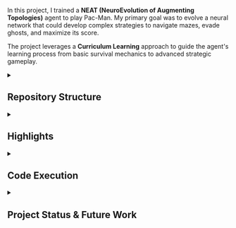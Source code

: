 In this project, I trained a **NEAT (NeuroEvolution of Augmenting Topologies)** agent to play Pac-Man. My primary goal was to evolve a neural network that could develop complex strategies to navigate mazes, evade ghosts, and maximize its score.

The project leverages a **Curriculum Learning** approach to guide the agent's learning process from basic survival mechanics to advanced strategic gameplay.


<details>
<summary><h2>Repository Structure</h2></summary>

The core Pac-Man game logic is adapted from the [PyPacman](https://github.com/AnandSrikumar/PyPacman.git) repository (here my [fork](https://github.com/Spina02/PyPacman.git)). I modified it significantly, including bug fixes and refactoring the game state management to create a stable and efficient environment suitable for machine learning applications.

The key components of this project are:
- **`game/game_env.py`**: This file is the "bridge" between the NEAT algorithm and the Pac-Man game. It implements a Gym-like environment, handling game state, observations, and reward calculations.
- **`neat_model/trainer.py`**: Manages the main training loop, population management, and parallel evaluation of genomes using multiprocessing.
- **`neat_model/run.py`**: Handles the execution and visualization of a single, pre-trained genome.
- **`main.py`**: The main command-line interface (CLI) entry point to orchestrate both training and execution modes.

</details>


<details>
<summary><h2>Highlights</h2></summary>

<details>
<summary><h3>Agent Observation Model</h3></summary>

To make decisions, the model needs to "see" the current state of the game—this observation becomes the input to the neural network. Naturally, the more detailed the observation, the more information the model has to work with, but this also increases computational complexity. Finding the right balance between informativeness and efficiency was a key challenge.

Initially, I started with a "simple" observation vector: 26 elements including:

- **Ghost Data:** Relative positions and "scared" status for all four ghosts.
- **Navigation Aids:** Normalized vectors to the nearest dot and power-up pellet.
- **Game Progress:** The ratio of remaining dots.
- **Local Awareness:** Normalized distances to the nearest walls in four cardinal directions.
- **Internal State:** Pac-Man's power-up status and a one-hot encoding of its last action to prevent oscillations.

However, I soon realized that the model needed a better sense of its immediate surroundings. To address this, I added an **8x8 minimap** centered on Pac-Man, which encodes the positions of walls, dots, power-ups, and ghosts (distinguishing between normal and scared states). This addition brought the total observation size to 90 elements.

</details>

<details>
<summary><h3>Curriculum Learning & Reward Shaping</h3></summary>

Training an agent to master Pac-Man from scratch is very challenging. To overcome this, I designed a structured **Curriculum Learning** path, breaking down the problem into progressively harder tasks, automatically managed by the training script based on the generation number (except for the `feed_forward` tweaking):

- **Phase 1: Basic Navigation (Generations 0-499)**
  - **Goal:** Learn to move, explore the map, and eat dots.
  - **Environment:** Level 1 (only dots, no ghosts, no power-ups).
  - **Reward:** Simple reward for eating dots, a small penalty for each step (`cost of living`), and large checkpoint bonuses for clearing 25%, 50%, 75%, and 90% of the map.
  - **Architecture:** Feed-Forward Network (`feed_forward = True`).

- **Phase 2: Developing Memory (Generations 500-999)**
  - **Goal:** Evolve more complex, non-reactive strategies.
  - **Environment:** Same as Phase 1.
  - **Architecture:** Recurrent Neural Network (`feed_forward = False`) to allow the emergence of short-term memory.

- **Phase 3: Evasion Training (Generations 1000-1499)**
  - **Goal:** Learn the core skill of evading hostiles.
  - **Environment:** Level 1, but with all ghosts activated in a fixed "chase" mode.
  - **Reward:** Same simple reward function. The primary pressure to evolve comes from the environmental threat.

- **Phase 4: Dynamic Evasion (Generations 1500-1999)**
  - **Goal:** Adapt to changing ghost behaviors.
  - **Environment:** Level 2, where ghosts now alternate between "chase" and "scatter" modes.
  - **Reward:** Still the simple reward function.

- **Phase 5: Full Game Mastery (Generations 2000+)**
  - **Goal:** Master the complete game.
  - **Environment:** Level 3, featuring the full game with dots, power-ups, and dynamic ghosts.
  - **Reward:** A complex, heavily shaped reward function is activated. This includes:
    - Dynamic multipliers for eating dots.
    - Large bonuses for eating power-ups and scared ghosts.
    - An exploration bonus for visiting new tiles.
    - Penalties for inactivity, getting stuck, or being too close to non-scared ghosts.

I implemented this logic in `game/game_env.py`, where the environment switches between a simple `calculate_reward()` and a more complex `_calculate_reward()` depending on the curriculum phase.

</details>
</details>

<details>
<summary><h2>Code Execution</h2></summary>

You can run the code from the command line using the `main.py` script, which is the main entry point for both training and running a pre-trained agent.

<details>
<summary><h3>How to train</h3></summary>


To `train` the model you can use the following command:

```bash
python main.py train [OPTIONS]
```

This command spawns a population of neural networks, evaluates how well they play Pac-Man, and then evolves them over multiple generations. The process repeats, with each new generation (hopefully) getting a little better at the game.

**Available Arguments (`OPTIONS`):**

| Flag | Type | Default | Description |
| :--- | :--- | :--- | :--- |
| `--render` | bool | `False` | If set to `True`, it displays the game window during training. This is useful for debugging but significantly slows down the process. |
| `--config` | str | `config` | Specifies the path to the NEAT configuration file to be used. |
| `--generations` | int | `2000` | Defines the total number of generations the training should run for. |
| `--checkpoint_dir`| str | `checkpoints`| Specifies the directory where checkpoint files will be saved. |
| `--checkpoint` | str | `None` | Path to a specific checkpoint file to resume the session from. If not provided, the script will automatically look for and load the latest checkpoint in the `checkpoint_dir`. |
| `--obs_mode` | str | `minimap` | Selects the observation type the agent receives. Valid options are `simple` or `minimap`. This **must match** the `num_inputs` setting in the config file. |
| `--cores` | int | `15` | Sets the number of CPU cores to use for parallel evaluation of genomes. Higher values accelerate training. |
| `--reset` | bool | `False` | If `True`, it will delete all existing checkpoints and best genomes for the current `obs_mode` before starting a new training session from scratch. |

</details>
<details>
<summary><h3>How to run</h3></summary>

To `run` a single, previously saved genome, you can use the following command.

```bash
python main.py run [OPTIONS]
```

This command loads and displays the performance of a specific genome. By default, it looks for the best genome found during training.

**Available Arguments (`OPTIONS`):**

| Flag | Type | Default | Description |
| :--- | :--- | :--- | :--- |
| `--config` | str | `config` | Path to the NEAT configuration file. **Must be the same** as the one used to train the genome. |
| `--obs_mode`| str | `minimap` | Observation mode (`simple` or `minimap`). **Must match** the one used to train the genome. |
| `--checkpoint` | str | `None` | Specifies the path to a NEAT checkpoint file or a `.pkl` file containing a single genome to run. |
| `--best` | bool | `False` | If set, this flag overrides `--checkpoint` and loads the latest "best" genome saved for the current observation mode (looks for `best_minimap_latest.pkl`). |
| `--max_steps` | int | `None` | Overrides the maximum number of steps for the simulation episode. Useful for testing an agent's longevity. |
| `--debug` | int | `0` | Sets the verbosity level for the console output during the run (from 0 to 3). |
</details>

<summary><h3>Usage Examples</h3></summary>

1. **Start a new training session:**

    ```bash
    python main.py train --reset 1
    ```

2. **Continue training session:**

    ```bash
    python main.py train
    ```

3.  **Run the best genome found so far:**
    ```bash
    python main.py run --best
    ```

4.  **Run the best genome from a specific checkpoint:**
    ```bash
    python main.py run --checkpoint path/to/checkpoint
    ```
</details>

</details>

<details>
<summary><h2>Project Status & Future Work</h2></summary>

The model has demonstrated significant learning progress: it successfully evolved complex strategies for navigating the maze, actively pursuing dots, and dynamically evading ghosts based on their current behavior (chase vs. scatter). The agent can get high scores and clear most of the map, but it hasn't managed to reliably beat a full level yet.


### Technical Optimizations

To handle the long training runs, I heavily **parallelized** the evaluation process. I set up a `worker pool` where each process maintains its own persistent instance of the Pac-Man environment. This approach avoids the overhead of repeatedly initializing the game and significantly speeds up the training time for each generation.

### Future Directions

To help the agent get past its current performance plateau and finally beat a level, I have a few ideas for future work:

1.  **Enhanced Observation Space:**
    The current 8x8 minimap provides local context but may be insufficient for long-term planning. A potential next step is to **increase the minimap size** (e.g., to 12x12 or 16x16) to provide a wider field of view. The ultimate goal would be to give the agent a view of the **entire game grid**. This would mean a much larger input layer for the neural network and, of course, would require more computational power for training.

2.  **Headless, Pygame-Independent Environment:**
    While the current implementation can run without rendering, it still relies on the Pygame backend for game logic updates and surface management. A major optimization would be to build a **"headless-native" environment**. This would mean rewriting the game loop and state management in pure Python/NumPy, without any dependency on Pygame for rendering. This would cut down on computational overhead, allowing for much faster training and making it possible to experiment with bigger and more complex neural networks.

3.  **Advanced Curriculum and Reward Shaping:**
    - Introduce more granular stages to the curriculum, such as gradually increasing ghost speed or intelligence over generations.
    - Experiment with more nuanced reward functions, for instance, by adding a penalty for moving away from the last remaining cluster of dots to encourage "finishing the job".

</details>